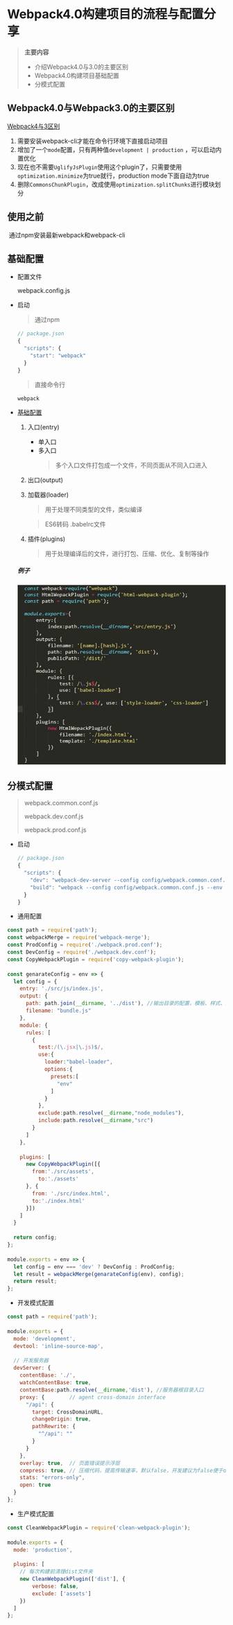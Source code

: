 # Webpack4.0构建项目的流程与配置分享 

> **主要内容**
>
> - 介绍Webpack4.0与3.0的主要区别
> - Webpack4.0构建项目基础配置
> - 分模式配置 



## Webpack4.0与Webpack3.0的主要区别

[Webpack4与3区别](https://www.jianshu.com/p/5d306ed6aaff)

1. 需要安装webpack-cli才能在命令行环境下直接启动项目
2. 增加了一个`mode`配置，只有两种值`development | production` ，可以启动内置优化
3. 现在也不需要`UglifyJsPlugin`使用这个plugin了，只需要使用`optimization.minimize`为true就行，production mode下面自动为true 
4. 删除`CommonsChunkPlugin`，改成使用`optimization.splitChunks`进行模块划分 

## 使用之前

​	通过npm安装最新webpack和webpack-cli



## 基础配置

- 配置文件

  webpack.config.js

- 启动

  > 通过npm

  ```javascript
  // package.json
  {
    "scripts": {
      "start": "webpack"
    }
  }
  ```

  > 直接命令行

  ```
  webpack
  ```

  

- [基础配置](https://www.webpackjs.com/concepts/)

  1. 入口(entry)
      - 单入口
      - 多入口
        > 多个入口文件打包成一个文件，不同页面从不同入口进入

  2. 出口(output)

  3. 加载器(loader)

     > 用于处理不同类型的文件，类似编译

     > ES6转码 .babelrc文件

  4. 插件(plugins)

     > 用于处理编译后的文件，进行打包、压缩、优化、复制等操作

  ##### 例子

  ![webpack.config](./webpack.config.png)

  

## 分模式配置

> webpack.common.conf.js
>
> webpack.dev.conf.js
>
> webpack.prod.conf.js

- 启动

  ```javascript
  // package.json
  {
    "scripts": {
      "dev": "webpack-dev-server --config config/webpack.common.conf.js --env dev",
      "build": "webpack --config config/webpack.common.conf.js --env prod"
    }
  }
  ```

- 通用配置

```javascript
const path = require('path');
const webpackMerge = require('webpack-merge');
const ProdConfig = require('./webpack.prod.conf');
const DevConfig = require('./webpack.dev.conf');
const CopyWebpackPlugin = require('copy-webpack-plugin');
  
const genarateConfig = env => {
  let config = {
    entry: './src/js/index.js',
    output: {
      path: path.join(__dirname, '../dist'), //输出目录的配置，模板、样式、脚本、图片等资源的路径配置都相对于它
      filename: "bundle.js"
    },
    module: {
      rules: [
        {
          test:/(\.jsx|\.js)$/,
          use:{
            loader:"babel-loader",
            options:{
              presets:[
                "env"
              ]
            }
          },
          exclude:path.resolve(__dirname,"node_modules"),
          include:path.resolve(__dirname,"src")
        }
      ]
    },

    plugins: [
      new CopyWebpackPlugin([{
        from:'./src/assets',
          to:'./assets'
      }, {
        from: './src/index.html',
        to:'./index.html'
      }])
    ]
  }

  return config;
};

module.exports = env => {
  let config = env === 'dev' ? DevConfig : ProdConfig;
  let result = webpackMerge(genarateConfig(env), config);
  return result;
};
```

- 开发模式配置

```javascript
const path = require('path');

module.exports = {
  mode: 'development',
  devtool: 'inline-source-map', 
  
  // 开发服务器
  devServer: {
    contentBase: './',
    watchContentBase: true,
    contentBase:path.resolve(__dirname,'dist'), //服务器根目录入口
    proxy: {        // agent cross-domain interface
      "/api": {
        target: CrossDomainURL,
        changeOrigin: true,
        pathRewrite: {
          "^/api": ""
        }
      }
    },
    overlay: true,  // 页面错误提示浮层
    compress: true, // 压缩代码，提高传输速率，默认false，开发建议为false便于debug
    stats: "errors-only",
    open: true
  }
};
```

- 生产模式配置

```javascript
const CleanWebpackPlugin = require('clean-webpack-plugin');

module.exports = {
  mode: 'production',

  plugins: [
    // 每次构建前清理dist文件夹
    new CleanWebpackPlugin(['dist'], {
        verbose: false,
        exclude: ['assets']
    })
  ]
};
```

